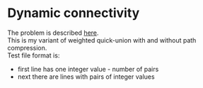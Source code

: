 # Dynamic connectivity
The problem is described [here](http://algs4.cs.princeton.edu/15uf/).  
This is my variant of weighted quick-union with and without path compression.  
Test file format is:  
*  first line has one integer value - number of pairs
*  next there are lines with pairs of integer values